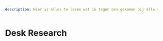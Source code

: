 ```yaml
---
description: Hier is alles te lezen wat ik tegen ben gekomen bij alle vooronderzoeken.
---
```


# Desk Research


